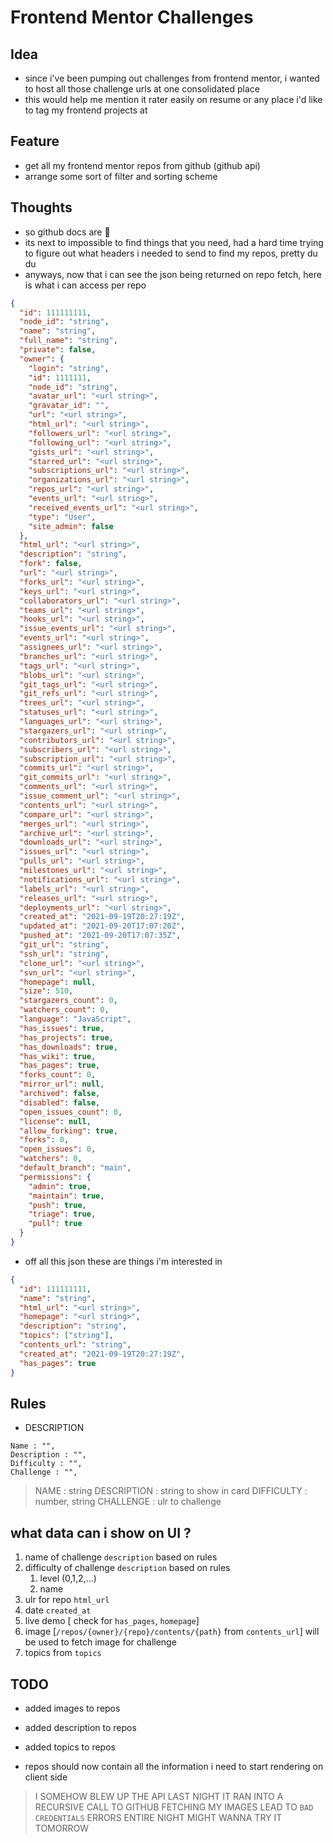 # Frontend Mentor Challenges

## Idea

- since i've been pumping out challenges from frontend mentor, i wanted to host all those challenge urls at one consolidated place
- this would help me mention it rater easily on resume or any place i'd like to tag my frontend projects at

## Feature

- get all my frontend mentor repos from github (github api)
- arrange some sort of filter and sorting scheme

## Thoughts

- so github docs are 💩
- its next to impossible to find things that you need, had a hard time trying to figure out what headers i needed to send to find my repos, pretty du du
- anyways, now that i can see the json being returned on repo fetch, here is what i can access per repo

```json
{
  "id": 111111111,
  "node_id": "string",
  "name": "string",
  "full_name": "string",
  "private": false,
  "owner": {
    "login": "string",
    "id": 1111111,
    "node_id": "string",
    "avatar_url": "<url string>",
    "gravatar_id": "",
    "url": "<url string>",
    "html_url": "<url string>",
    "followers_url": "<url string>",
    "following_url": "<url string>",
    "gists_url": "<url string>",
    "starred_url": "<url string>",
    "subscriptions_url": "<url string>",
    "organizations_url": "<url string>",
    "repos_url": "<url string>",
    "events_url": "<url string>",
    "received_events_url": "<url string>",
    "type": "User",
    "site_admin": false
  },
  "html_url": "<url string>",
  "description": "string",
  "fork": false,
  "url": "<url string>",
  "forks_url": "<url string>",
  "keys_url": "<url string>",
  "collaborators_url": "<url string>",
  "teams_url": "<url string>",
  "hooks_url": "<url string>",
  "issue_events_url": "<url string>",
  "events_url": "<url string>",
  "assignees_url": "<url string>",
  "branches_url": "<url string>",
  "tags_url": "<url string>",
  "blobs_url": "<url string>",
  "git_tags_url": "<url string>",
  "git_refs_url": "<url string>",
  "trees_url": "<url string>",
  "statuses_url": "<url string>",
  "languages_url": "<url string>",
  "stargazers_url": "<url string>",
  "contributors_url": "<url string>",
  "subscribers_url": "<url string>",
  "subscription_url": "<url string>",
  "commits_url": "<url string>",
  "git_commits_url": "<url string>",
  "comments_url": "<url string>",
  "issue_comment_url": "<url string>",
  "contents_url": "<url string>",
  "compare_url": "<url string>",
  "merges_url": "<url string>",
  "archive_url": "<url string>",
  "downloads_url": "<url string>",
  "issues_url": "<url string>",
  "pulls_url": "<url string>",
  "milestones_url": "<url string>",
  "notifications_url": "<url string>",
  "labels_url": "<url string>",
  "releases_url": "<url string>",
  "deployments_url": "<url string>",
  "created_at": "2021-09-19T20:27:19Z",
  "updated_at": "2021-09-20T17:07:20Z",
  "pushed_at": "2021-09-20T17:07:35Z",
  "git_url": "string",
  "ssh_url": "string",
  "clone_url": "<url string>",
  "svn_url": "<url string>",
  "homepage": null,
  "size": 510,
  "stargazers_count": 0,
  "watchers_count": 0,
  "language": "JavaScript",
  "has_issues": true,
  "has_projects": true,
  "has_downloads": true,
  "has_wiki": true,
  "has_pages": true,
  "forks_count": 0,
  "mirror_url": null,
  "archived": false,
  "disabled": false,
  "open_issues_count": 0,
  "license": null,
  "allow_forking": true,
  "forks": 0,
  "open_issues": 0,
  "watchers": 0,
  "default_branch": "main",
  "permissions": {
    "admin": true,
    "maintain": true,
    "push": true,
    "triage": true,
    "pull": true
  }
}
```

- off all this json these are things i'm interested in

```json
{
  "id": 111111111,
  "name": "string",
  "html_url": "<url string>",
  "homepage": "<url string>",
  "description": "string",
  "topics": ["string"],
  "contents_url": "string",
  "created_at": "2021-09-19T20:27:19Z",
  "has_pages": true
}
```

## Rules

- DESCRIPTION

```
Name : "",
Description : "",
Difficulty : "",
Challenge : "",
```

> NAME : string
> DESCRIPTION : string to show in card
> DIFFICULTY : number, string
> CHALLENGE : ulr to challenge

## what data can i show on UI ?

1. name of challenge `description` based on rules
2. difficulty of challenge `description` based on rules
   1. level (0,1,2,...)
   2. name
3. ulr for repo `html_url`
4. date `created_at`
5. live demo [ check for `has_pages`, `homepage`]
6. image [`/repos/{owner}/{repo}/contents/{path}` from `contents_url`] will be used to fetch image for challenge
7. topics from `topics`

## TODO

- added images to repos
- added description to repos
- added topics to repos

- repos should now contain all the information i need to start rendering on client side

> I SOMEHOW BLEW UP THE API LAST NIGHT
> IT RAN INTO A RECURSIVE CALL TO GITHUB FETCHING MY IMAGES
> LEAD TO `BAD CREDENTIALS` ERRORS ENTIRE NIGHT
> MIGHT WANNA TRY IT TOMORROW
